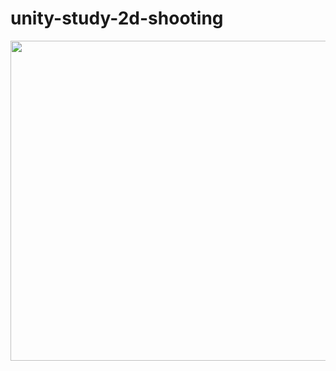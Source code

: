# unity-study-2d-shooting

<img src="https://github.com/nshiraki/unity-study-2d-shooting/blob/master/ScreenShot/movie_001.gif" width="512px">

